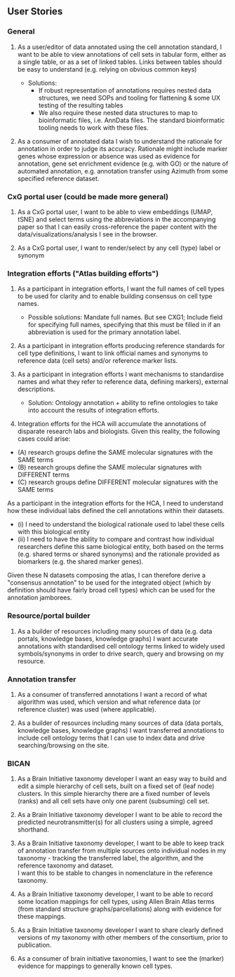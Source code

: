 ## User Stories

### General

1. As a user/editor of data annotated using the cell annotation standard, I want to be able to view annotations
 of cell sets in tabular form, either as a single table, or as a set of linked tables.
Links between tables should be easy to understand (e.g. relying on obvious common keys)
   * Solutions: 
       * If robust representation of annotations requires nested data structures, we need SOPs and tooling
  for flattening & some UX testing of the resulting tables
       * We also require these nested data structures to map to bioinformatic files, i.e. AnnData files. The standard bioinformatic tooling needs to work with these files.
     
2. As a consumer of annotated data I wish to understand the rationale for annotation in order to judge its accuracy.  Rationale might include marker genes whose expression or absence was used as evidence for annotation, gene set enrichment evidence (e.g. with GO) or the nature of automated annotation, e.g.  annotation transfer using Azimuth from some specified reference dataset.


### CxG portal user (could be made more general)

1. As a CxG portal user, I want to be able to view embeddings (UMAP, tSNE) and select terms using 
the abbreviations in the accompanying paper so that I can easily cross-reference
the paper content with the data/visualizations/analysis I see in the browser.

2. As a CxG portal user, I want to render/select by any cell (type) label or synonym

### Integration efforts ("Atlas building efforts")

1. As a participant in integration efforts, I want the full names of cell types to be used
for clarity and to enable building consensus on cell type names.
   * Possible solutions: Mandate full names. But see CXG1; Include field for specifying full names,
specifying that this must be filled in if an abbreviation is used for the primary annotation label.

2. As a participant in integration efforts producing reference standards for cell type definitions,
I want to link official names and synonyms to reference data (cell sets) and/or reference marker lists.

4.  As a participant in integration efforts I want mechanisms to standardise names and what they refer to
 reference data, defining markers), external descriptions.
    * Solution: Ontology annotation + ability to refine ontologies to take into account the results of integration efforts.

5. Integration efforts for the HCA will accumulate the annotations of disparate research labs and biologists. Given this reality, the following cases could arise:
* (A) research groups define the SAME molecular signatures with the SAME terms
* (B) research groups define the SAME molecular signatures with DIFFERENT terms
* (C) research groups define DIFFERENT molecular signatures with the SAME terms

As a participant in the integration efforts for the HCA, I need to understand how these individual labs defined the cell annotations within their datasets. 
* (i) I need to understand the biological rationale used to label these cells with this biological entity
* (ii) I need to have the ability to compare and contrast how individual researchers define this same biological entity, both based on the terms (e.g. shared terms or shared synonyms) and the rationale provided as biomarkers (e.g. the shared marker genes).

Given these N datasets composing the atlas, I can therefore derive a "consensus annotation" to be used for the integrated object (which by definition should have fairly broad cell types) which can be used for the annotation jamborees.


### Resource/portal builder

1. As a builder of resources including many sources of data (e.g. data portals, knowledge bases, knowledge graphs)
I want accurate annotations with standardised cell ontology terms linked to widely used symbols/synonyms in order
to drive search, query and browsing on my resource.

### Annotation transfer 

1. As a consumer of transferred annotations I want a record of what algorithm was used, which version
and what reference data (or reference cluster) was used (where applicable).

2. As a builder of resources including many sources of data (data portals, knowledge bases, knowledge graphs)
I want transferred annotations to include cell ontology terms that I can use to index data and drive searching/browsing on the site.


### BICAN 

1. As a Brain Initiative taxonomy developer I want an easy way to build 
and edit a simple hierarchy of cell sets, built on a fixed set of (leaf node) clusters.
In this simple hierarchy there are a fixed number of levels (ranks) and all cell 
sets have only one parent (subsuming) cell set.

2.  As a Brain Initiative taxonomy developer I want to be able to record the predicted 
neurotransmitter(s) for all clusters using a simple, agreed shorthand.

3.  As a Brain Initiative taxonomy developer, I want to be able to keep track of
annotation transfer from multiple sources onto individual nodes in my taxonomy - 
tracking the transferred label, the algorithm, and the reference taxonomy and dataset.  
I want this to be stable to changes in nomenclature in the reference taxonomy.

4. As a Brain Initiative taxonomy developer, I want to be able to record some location mappings
for cell types, using Allen Brain Atlas terms (from standard structure graphs/parcellations)
along with evidence for these mappings.

6.  As a Brain Initiative taxonomy developer I want to share clearly defined versions of 
my taxonomy with other members of the consortium, prior to publication.

7. As a consumer of brain initiative taxonomies, I want to see the (marker) evidence for
mappings to generally known cell types.






